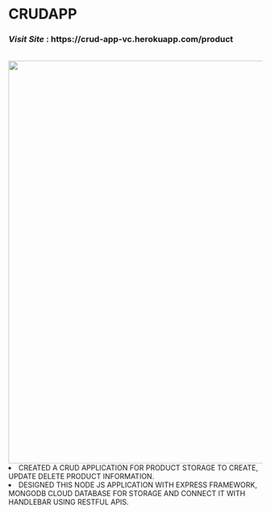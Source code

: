 # CRUDAPP
<h3><i>Visit Site</i> : https://crud-app-vc.herokuapp.com/product</h3>
<br>
<img src="https://i.imgur.com/CTTYPGo.gif" width="800" /> 
<ui>
<li>CREATED A CRUD APPLICATION FOR PRODUCT STORAGE TO CREATE, UPDATE DELETE PRODUCT INFORMATION. </li>
<li>DESIGNED THIS  NODE JS APPLICATION  WITH EXPRESS FRAMEWORK,  MONGODB CLOUD DATABASE FOR STORAGE AND CONNECT IT WITH HANDLEBAR USING RESTFUL APIS. </li>
</ui>


 
